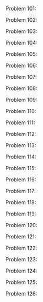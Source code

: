 Problem 101:



Problem 102:



Problem 103:



Problem 104:



Problem 105:



Problem 106:



Problem 107:



Problem 108:



Problem 109:



Problem 110:



Problem 111:



Problem 112:



Problem 113:



Problem 114:



Problem 115:



Problem 116:



Problem 117:



Problem 118:



Problem 119:



Problem 120:



Problem 121:



Problem 122:



Problem 123:



Problem 124:



Problem 125:



Problem 126:

